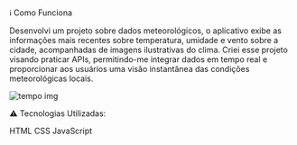 ℹ️ Como Funciona

Desenvolvi um projeto sobre dados meteorológicos, o aplicativo exibe as informações mais recentes sobre temperatura, umidade e vento sobre a cidade, acompanhadas de imagens ilustrativas do clima. Criei esse projeto visando praticar APIs, permitindo-me integrar dados em tempo real e proporcionar aos usuários uma visão instantânea das condições meteorológicas locais. 


![tempo img](https://github.com/victorlinaress/previs-o-do-tempo/assets/138537535/3d303373-04fd-45cf-9e73-fd6ba5e7524e)

⚠️ Tecnologias Utilizadas:

HTML
CSS
JavaScript
